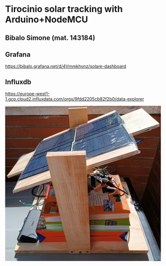 # Tirocinio solar tracking with Arduino+NodeMCU

## Bibalo Simone (mat. 143184)

## Grafana

https://bibalo.grafana.net/d/4Vmmkhynz/solare-dashboard


## Influxdb

https://europe-west1-1.gcp.cloud2.influxdata.com/orgs/9fdd2205cb82f2b0/data-explorer

![alt text](https://github.com/Biby99/Tirocinio-Solar-Tracking/blob/main/img/IMG_20220901_142030.jpg)
